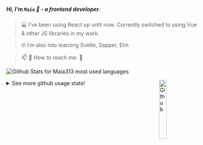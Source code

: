 

##### Hi, I'm `Maia` 👋 - a frontend developer.

> 💻  I’ve been using React up until now. Currently switched to using Vue & other JS libraries in my work. 

> 🤓   I’m also into learning Svelte, Sapper, Elm

> 📫  💬   How to reach me: 📱

![Github Stats for Maia313 most used languages](https://github-readme-stats.vercel.app/api/top-langs/?username=Maia313&title_color=FF69B4&icon_color=FF69B4&text_color=FF69B4&bg_color=FFF&layout=compact) 

<img width="20%" align="right" alt="Github" src="https://raw.githubusercontent.com/onimur/.github/master/.resources/git-header.svg" />


<details>
  <summary>See more github usage stats!</summary>
  
 ![Github Stats for Maia313 repositories](https://github-readme-stats.vercel.app/api?username=Maia313&show_icons=true&count_private=true&title_color=FF69B4&icon_color=FF69B4&text_color=FF69B4&bg_color=ececec) 
</details>







